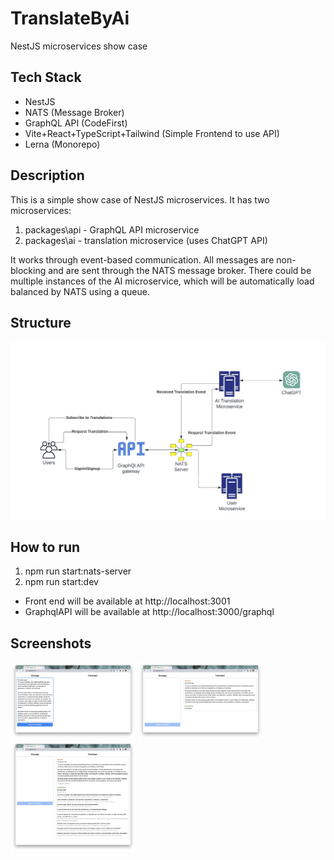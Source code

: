 # TranslateByAi

NestJS microservices show case

## Tech Stack

- NestJS
- NATS (Message Broker)
- GraphQL API (CodeFirst)
- Vite+React+TypeScript+Tailwind (Simple Frontend to use API)
- Lerna (Monorepo)

## Description

This is a simple show case of NestJS microservices. It has two microservices:

1. packages\api - GraphQL API microservice
2. packages\ai - translation microservice (uses ChatGPT API)

It works through event-based communication. All messages are non-blocking and are sent through the NATS message broker. There could be multiple instances of the AI microservice, which will be automatically load balanced by NATS using a queue.


## Structure

[<img src="docs/diagram.jpg">](docs/diagram.jpg)

## How to run

1. npm run start:nats-server
2. npm run start:dev

- Front end will be available at http://localhost:3001
- GraphqlAPI will be available at http://localhost:3000/graphql

## Screenshots
[<img src="docs/1.jpg" width="200px">](docs/1.jpg)
[<img src="docs/2.jpg" width="200px">](docs/2.jpg)
[<img src="docs/3.jpg" width="200px">](docs/3.jpg)



